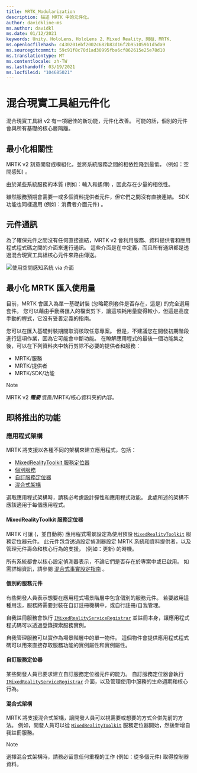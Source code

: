 ```yaml
---
title: MRTK_Modularization
description: 描述 MRTK 中的元件化。
author: davidkline-ms
ms.author: davidkl
ms.date: 01/12/2021
keywords: Unity、HoloLens、HoloLens 2、Mixed Reality、開發、MRTK、
ms.openlocfilehash: c430201ebf2002c682b83d16f2b951059b1d5da9
ms.sourcegitcommit: 59c91f8c70d1ad30995fba6cf862615e25e78d10
ms.translationtype: MT
ms.contentlocale: zh-TW
ms.lasthandoff: 03/19/2021
ms.locfileid: "104685021"
---
```

# <a name="mixed-reality-toolkit-componentization"></a>混合現實工具組元件化

混合現實工具組 v2 有一項絕佳的新功能，元件化改善。 可能的話，個別的元件會與所有基礎的核心層隔離。

## <a name="minimized-dependencies"></a>最小化相關性

MRTK v2 刻意開發成模組化，並將系統服務之間的相依性降到最低， (例如：空間感知) 。

由於某些系統服務的本質 (例如：輸入和遙傳) ，因此存在少量的相依性。

雖然服務預期會需要一或多個資料提供者元件，但它們之間沒有直接連結。 SDK 功能也同樣適用 (例如：消費者介面元件) 。

## <a name="component-communication"></a>元件通訊

為了確保元件之間沒有任何直接連結，MRTK v2 會利用服務、資料提供者和應用程式程式碼之間的介面來進行通訊。 這些介面是在中定義，而且所有通訊都是透過混合現實工具組核心元件來路由傳送。

![使用空間感知系統 via 介面](../features/Images/Packaging/AccessingViaInterfaces.png)

## <a name="minimizing-mrtk-import-footprint"></a>最小化 MRTK 匯入使用量

目前，MRTK 會匯入為單一基礎封裝 (忽略範例套件是否存在，這是) 的完全選用套件。 您可以藉由手動將匯入的檔案剪下，讓這項耗用量變得較小，但這是高度手動的程式，它沒有妥善定義的指南。

您可以在匯入基礎封裝期間取消核取任意專案。 但是，不建議您在開發初期階段進行這項作業，因為它可能會中斷功能。 在瞭解應用程式的最後一個功能集之後，可以在下列資料夾中執行剪除不必要的提供者和服務：

- MRTK/服務
- MRTK/提供者
- MRTK/SDK/功能

> [!NOTE]
> MRTK v2 **_需要_** 資產/MRTK/核心資料夾的內容。

## <a name="upcoming-features"></a>即將推出的功能

### <a name="application-architecture"></a>應用程式架構

MRTK 將支援以各種不同的架構來建立應用程式，包括：

- [MixedRealityToolkit 服務定位器](#mixedrealitytoolkit-service-locator)
- [個別服務](#individual-service-components)
- [自訂服務定位器](#custom-service-locator)
- [混合式架構](#hybrid-architecture)

選取應用程式架構時，請務必考慮設計彈性和應用程式效能。 此處所述的架構不應該適用于每個應用程式。

#### <a name="mixedrealitytoolkit-service-locator"></a>MixedRealityToolkit 服務定位器

MRTK 可讓 (，並自動將) 應用程式場景設定為使用預設 [`MixedRealityToolkit`](xref:Microsoft.MixedReality.Toolkit.MixedRealityToolkit) 服務定位器元件。 此元件包含透過設定偵測器設定 MRTK 系統和資料提供者，以及管理元件壽命和核心行為的支援， (例如：更新) 的時機。

所有系統都會以核心設定偵測器表示，不論它們是否存在於專案中或已啟用。 如需詳細資訊，請參閱 [混合式事實設定指南](../out-of-scope/MixedRealityConfigurationGuide.md) 。

#### <a name="individual-service-components"></a>個別的服務元件

有些開發人員表示想要在應用程式場景階層中包含個別的服務元件。 若要啟用這種用法，服務將需要封裝在自訂註冊機構中，或自行註冊/自我管理。

自我註冊服務會執行 [`IMixedRealityServiceRegistrar`](xref:Microsoft.MixedReality.Toolkit.IMixedRealityServiceRegistrar) 並註冊本身，讓應用程式程式碼可以透過登錄探索服務實例。

自我管理服務可以實作為場景階層中的單一物件。 這個物件會提供應用程式程式碼可以用來直接存取服務功能的實例屬性和實例屬性。

#### <a name="custom-service-locator"></a>自訂服務定位器

某些開發人員已要求建立自訂服務定位器元件的能力。 自訂服務定位器會執行 [`IMixedRealityServiceRegistrar`](xref:Microsoft.MixedReality.Toolkit.IMixedRealityServiceRegistrar) 介面，以及管理使用中服務的生命週期和核心行為。

#### <a name="hybrid-architecture"></a>混合式架構

MRTK 將支援混合式架構，讓開發人員可以視需要或想要的方式合併先前的方法。 例如，開發人員可以從 [`MixedRealityToolkit`](xref:Microsoft.MixedReality.Toolkit.MixedRealityToolkit) 服務定位器開始，然後新增自我註冊服務。

> [!NOTE]
> 選擇混合式架構時，請務必留意任何重複的工作 (例如：從多個元件) 取得控制器資料。
